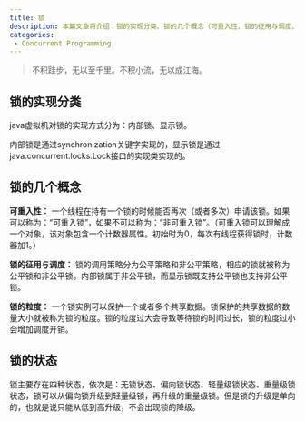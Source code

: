 ```yaml
---
title: 锁
description: 本篇文章将介绍：锁的实现分类、锁的几个概念（可重入性、锁的征用与调度、锁的粒度）、锁的状态
categories:
 - Concurrent Programming
---
```


> 不积跬步，无以至千里。不积小流，无以成江海。

## 锁的实现分类

java虚拟机对锁的实现方式分为：内部锁、显示锁。

内部锁是通过synchronization关键字实现的，显示锁是通过java.concurrent.locks.Lock接口的实现类实现的。

## 锁的几个概念

**可重入性：**
一个线程在持有一个锁的时候能否再次（或者多次）申请该锁。如果可以称为：“可重入锁”，如果不可以称为：“非可重入锁”。（可重入锁可以理解成一个对象，该对象包含一个计数器属性。初始时为0，每次有线程获得锁时，计数器加1。）

**锁的征用与调度：**
锁的调用策略分为公平策略和非公平策略，相应的锁就被称为公平锁和非公平锁。内部锁属于非公平锁，而显示锁既支持公平锁也支持非公平锁。

**锁的粒度：**
一个锁实例可以保护一个或者多个共享数据。锁保护的共享数据的数量大小就被称为锁的粒度。锁的粒度过大会导致等待锁的时间过长，锁的粒度过小会增加调度开销。

## 锁的状态
锁主要存在四种状态，依次是：无锁状态、偏向锁状态、轻量级锁状态、重量级锁状态，锁可以从偏向锁升级到轻量级锁，再升级的重量级锁。但是锁的升级是单向的，也就是说只能从低到高升级，不会出现锁的降级。